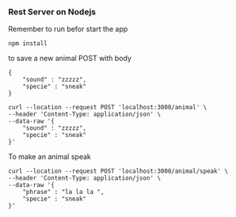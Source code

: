 ### Rest Server on Nodejs

Remember to run befor start the app
```
npm install
```

to save a new animal POST with body 

```
{
    "sound" : "zzzzz",
    "specie" : "sneak"
}
```
```
curl --location --request POST 'localhost:3000/animal' \
--header 'Content-Type: application/json' \
--data-raw '{
    "sound" : "zzzzz",
    "specie" : "sneak"
}'
```

To make an animal speak 
```
curl --location --request POST 'localhost:3000/animal/speak' \
--header 'Content-Type: application/json' \
--data-raw '{
    "phrase" : "la la la ",
    "specie" : "sneak"
}'
```

